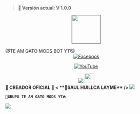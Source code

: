 > <b>🚀 Versión actual: V 1.0.0</b>

<p align="center"> 
<a href=""><img src="http://readme-typing-svg.herokuapp.com?font=mono&size=17&duration=4000&color=F7B11B&center=falso&vCenter=falso&lines=TEAM-GATO-YT++%F0%9F%90%88;Gracias+por+visitar+este+repositorio.+%F0%9F%92%96" height="90px"></a> 
</p>
        😼TE AM GATO MODS BOT YT😼
<div align="center">
<a href="">
<img src="https://img.shields.io/badge/Facebook-1877F2?style=for-the-badge&logo=facebook&logoColor=white" alt="Facebook">
</a>
</p>
<a href="https://youtube.com/@teamgatoffoficial?si=0iTjRzRD8WEhQ05b">
<img src="https://img.shields.io/badge/YouTube-FF0000?style=for-the-badge&logo=youtube&logoColor=white" alt="YouTube">
</a>
</p>
<a href="https://tiktok.com/@saul_ff.mix.bad.boy.yt" target="_blank"> <img src="https://img.shields.io/badge/-TikTok-%23E4405F?style=for-the-badge&logo=tiktok&logoColor=black" target="_blank"></a> <img src="https://github.com/siegrin/siegrin/blob/main/Assets/Handshake.gif" height="30px">
</a>
</div>
 <b>🥺 CREADOR OFICIAL 👋
 < **🥲SAUL HUILLCA LAYME** />
</a>
</div>
<a href="http://wa.me/51930982220" target="blank"><img src="https://img.shields.io/badge/OFC-GATO_BOT-25D366?style=for-the-badge&logo=whatsapp&logoColor=white" />
</a>
</div>

`👥GRUPO TE AM GATO MODS YT🔥`
</a>
</div>
<a href="https://chat.whatsapp.com/GM9ptY5a9Co3IooYtgG2Ug" target="blank"><img src="https://img.shields.io/badge/GRUPO-DE_WHATSAAP-25D366?style=for-the-badge&logo=whatsapp&logoColor=white" />
</a>
